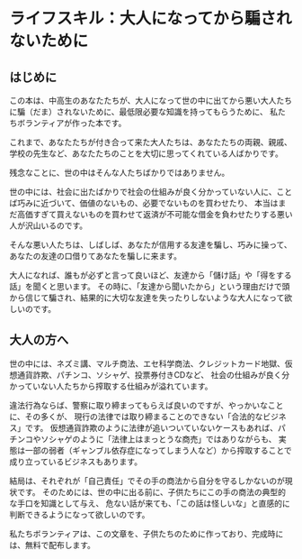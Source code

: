 # ライフスキル：大人になってから騙されないために

## はじめに

この本は、中高生のあなたたちが、大人になって世の中に出てから悪い大人たちに騙（だま）されないために、最低限必要な知識を持ってもらうために、
私たちボランティアが作った本です。

これまで、あなたたちが付き合って来た大人たちは、あなたたちの両親、親戚、学校の先生など、あなたたちのことを大切に思ってくれている人ばかりです。

残念なことに、世の中はそんな人たちばかりではありません。

世の中には、社会に出たばかりで社会の仕組みが良く分かっていない人に、ことば巧みに近づいて、価値のないもの、必要でないものを買わせたり、
本当はまだ高価すぎて買えないものを買わせて返済が不可能な借金を負わせたりする悪い人が沢山いるのです。

そんな悪い人たちは、しばしば、あなたが信用する友達を騙し、巧みに操って、あなたの友達の口借りてあなたを騙しに来ます。

大人になれば、誰もが必ずと言って良いほど、友達から「儲け話」や「得をする話」を聞くと思います。
その時に、「友達から聞いたから」という理由だけで頭から信じて騙され、結果的に大切な友達を失ったりしないような大人になって欲しいのです。

## 大人の方へ

世の中には、ネズミ講、マルチ商法、エセ科学商法、クレジットカード地獄、仮想通貨詐欺、パチンコ、ソシャゲ、投票券付きCDなど、
社会の仕組みが良く分かっていない人たちから搾取する仕組みが溢れています。

違法行為ならば、警察に取り締まってもらえば良いのですが、やっかいなことに、その多くが、
現行の法律では取り締まることのできない「合法的なビジネス」です。
仮想通貨詐欺のように法律が追いついていないケースもあれば、パチンコやソシャゲのように「法律上はまっとうな商売」ではありながらも、
実態は一部の弱者（ギャンブル依存症になってしまう人など）から搾取することで成り立っているビジネスもあります。

結局は、それぞれが「自己責任」でその手の商法から自分を守るしかないのが現状です。
そのためには、世の中に出る前に、子供たちにこの手の商法の典型的な手口を知識として与え、
危ない話が来ても、「この話は怪しいな」と直感的に判断できるようになって欲しいのです。

私たちボランティアは、この文章を、子供たちのために作っており、完成時には、無料で配布します。
